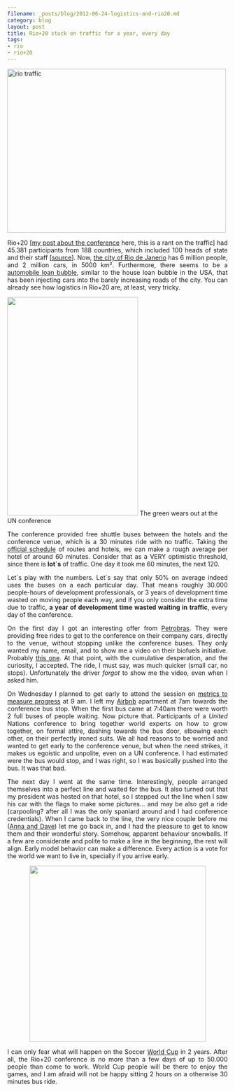 ```yaml
---
filename: _posts/blog/2012-06-24-logistics-and-rio20.md
category: blog
layout: post
title: Rio+20 stuck on traffic for a year, every day
tags:
- rio
- rio+20
---
```


<img src="https://farm5.staticflickr.com/4090/4993990030_b10fd201bb.jpg" alt="rio traffic" width="500" height="375" /> 
<p style="text-align: justify;">Rio+20 [<a href="/2012/06/26/rio20-where-the-side-events-are-the-main-event/">my post about the conference</a> here, this is a rant on the traffic] had 45.381 participants from 188 countries, which included 100 heads of state and their staff [<a href="https://blogs.un.org/blog/2012/06/22/rio20-wrap-up-vital-stats/">source</a>]. Now, <a href="https://en.wikipedia.org/wiki/Rio_de_Janeiro">the city of Rio de Janerio</a> has 6 million people, and 2 million cars, in 5000 km². Furthermore, there seems to be a <a href="https://brazilianbubble.com/opinion-brazils-strained-auto-loan-market">automobile loan bubble</a>, similar to the house loan bubble in the USA, that has been injecting cars into the barely increasing roads of the city. You can already see how logistics in Rio+20 are, at least, very tricky.</p>
<p style="text-align: justify;"><!--more--></p>


<a title="The green wears out by brunosan, on Flickr" href="https://www.flickr.com/photos/nasonurb/7428226606/"><img src="https://farm8.staticflickr.com/7255/7428226606_beea86bb86.jpg" alt="" width="299" height="500" /></a> 
The green wears out at the UN conference


<p style="text-align: justify;">The conference provided free shuttle buses between the hotels and the conference venue, which is a 30 minutes ride with no traffic. Taking the <a href="https://www.uncsd2012.org/transportation.html">official schedule</a> of routes and hotels, we can make a rough average per hotel of around 60 minutes. Consider that as a VERY optimistic threshold, since there is <strong>lot´s</strong> of traffic. One day it took me 60 minutes, the next 120.</p>
<p style="text-align: justify;">Let´s play with the numbers. Let´s say that only 50% on average indeed uses the buses on a each particular day. That means roughly 30.000 people-hours of development professionals, or 3 years of development time wasted on moving people each way, and if you only consider the extra time due to traffic, <strong>a year of development time wasted waiting in traffic</strong>, every day of the conference.</p>
<p style="text-align: justify;">On the first day I got an interesting offer from <a href="https://www.petrobras.com.br/en/">Petrobras</a>. They were providing free rides to get to the conference on their company cars, directly to the venue, without stopping unlike the conference buses. They only wanted my name, email, and to show me a video on their biofuels initiative. Probably <a href="https://www.petrobras.com.br/en/energy-and-technology/sources-of-energy/biofuels/">this one</a>. At that point, with the cumulative desperation, and the curiosity, I accepted. The ride, I must say, was much quicker (small car, no stops). Unfortunately the driver <em>forgot</em> to show me the video, even when I asked him.</p>
<p style="text-align: justify;">On Wednesday I planned to get early to attend the session on <a href="https://www.uncsd2012.org/index.php?page=view&amp;type=1000&amp;nr=476&amp;menu=126">metrics to measure progress</a> at 9 am. I left my <a href="https://www.airbnb.com/">Airbnb</a> apartment at 7am towards the conference bus stop. When the first bus came at 7:40am there were worth 2 full buses of people waiting. Now picture that. Participants of a <em>United</em> Nations conference to bring together world experts on how to grow together, on formal attire, dashing towards the bus door, elbowing each other, on their perfectly ironed suits. We all had reasons to be worried and wanted to get early to the conference venue, but when the need strikes, it makes us egoistic and unpolite, even on a UN conference. I had estimated were the bus would stop, and I was right, so I was basically pushed into the bus. It was that bad.</p>
<p style="text-align: justify;">The next day I went at the same time. Interestingly, people arranged themselves into a perfect line and waited for the bus. It also turned out that my president was hosted on that hotel, so I stepped out the line when I saw his car with the flags to make some pictures... and may be also get a ride (carpooling? after all I was the only spaniard around and I had conference credentials). When I came back to the line, the very nice couple before me (<a href="https://www.facebook.com/Permacyclists">Anna and Dave</a>) let me go back in, and I had the pleasure to get to know them and their wonderful story. Somehow, apparent behaviour snowballs. If a few are considerate and polite to make a line in the beginning, the rest will align. Early model behavior can make a difference. Every action is a vote for the world we want to live in, specially if you arrive early.</p>
<p style="text-align: center;"><a href="https://nasonurb.files.wordpress.com/2012/06/photo.jpeg"><img class="size-full wp-image-2448 aligncenter" title="photo" src="https://nasonurb.files.wordpress.com/2012/06/photo.jpeg" alt="" width="403" height="403" /></a></p>
<p style="text-align: justify;">I can only fear what will happen on the Soccer <a href="https://en.wikipedia.org/wiki/2014_FIFA_World_Cup">World Cup</a> in 2 years. After all, the Rio+20 conference is no more than a few days of up to 50.000 people than come to work. World Cup people will be there to enjoy the games, and I am afraid will not be happy sitting 2 hours on a otherwise 30 minutes bus ride.</p>
